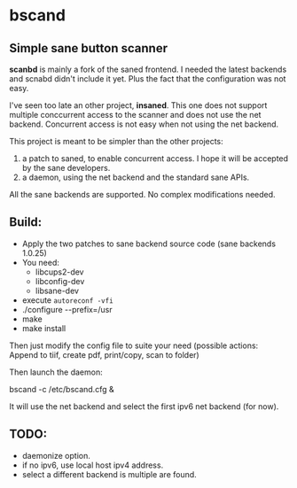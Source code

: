 # bscand
Simple sane button scanner
--------------------------

**scanbd** is mainly a fork of the saned frontend. I needed the latest backends and scnabd didn't include it yet. Plus the fact that the configuration was not easy.

I've seen too late an other project, **insaned**.  This one does not support multiple conccurrent access to the scanner and does not use the net backend. Concurrent access is not easy when not using the net backend.


This project is meant to be simpler than the other projects:

1. a patch to saned, to enable concurrent access. I hope it will be accepted by the sane developers.
2. a daemon, using the net backend and the standard sane APIs.

All the sane backends are supported. No complex modifications needed.


Build:
------

* Apply the two patches to sane backend source code (sane backends 1.0.25)
* You need:
  * libcups2-dev
  * libconfig-dev
  * libsane-dev
* execute ``autoreconf -vfi``
* ./configure --prefix=/usr
* make
* make install


Then just modify the config file to suite your need (possible actions: Append to tiif, create pdf, print/copy, scan to folder)

Then launch the daemon:

bscand -c /etc/bscand.cfg &

It will use the net backend and select the first ipv6 net backend (for now).


TODO:
-----
* daemonize option.
* if no ipv6, use local host ipv4 address.
* select a different backend is multiple are found.


